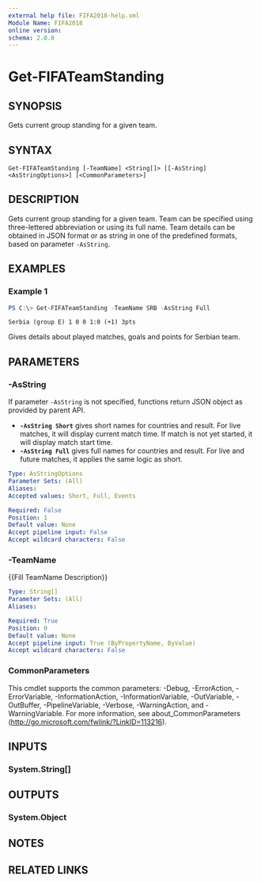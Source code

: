```yaml
---
external help file: FIFA2018-help.xml
Module Name: FIFA2018
online version:
schema: 2.0.0
---
```


# Get-FIFATeamStanding

## SYNOPSIS
Gets current group standing for a given team.

## SYNTAX

```
Get-FIFATeamStanding [-TeamName] <String[]> [[-AsString] <AsStringOptions>] [<CommonParameters>]
```

## DESCRIPTION
Gets current group standing for a given team. Team can be specified using three-lettered abbreviation or using its full name.
Team details can be obtained in JSON format or as string in one of the predefined formats, based on parameter `-AsString`.

## EXAMPLES

### Example 1
```powershell
PS C:\> Get-FIFATeamStanding -TeamName SRB -AsString Full
```

```
Serbia (group E) 1 0 0 1:0 (+1) 3pts
```

Gives details about played matches, goals and points for Serbian team.

## PARAMETERS

### -AsString
If parameter `-AsString` is not specified, functions return JSON object as provided by parent API.

- **`-AsString Short`** gives short names for countries and result. For live matches, it will display current match time. If match is not yet started, it will display match start time.
- **`-AsString Full`** gives full names for countries and result. For live and future matches, it applies the same logic as short.

```yaml
Type: AsStringOptions
Parameter Sets: (All)
Aliases:
Accepted values: Short, Full, Events

Required: False
Position: 1
Default value: None
Accept pipeline input: False
Accept wildcard characters: False
```

### -TeamName
{{Fill TeamName Description}}

```yaml
Type: String[]
Parameter Sets: (All)
Aliases:

Required: True
Position: 0
Default value: None
Accept pipeline input: True (ByPropertyName, ByValue)
Accept wildcard characters: False
```

### CommonParameters
This cmdlet supports the common parameters: -Debug, -ErrorAction, -ErrorVariable, -InformationAction, -InformationVariable, -OutVariable, -OutBuffer, -PipelineVariable, -Verbose, -WarningAction, and -WarningVariable. For more information, see about_CommonParameters (http://go.microsoft.com/fwlink/?LinkID=113216).

## INPUTS

### System.String[]

## OUTPUTS

### System.Object

## NOTES

## RELATED LINKS
